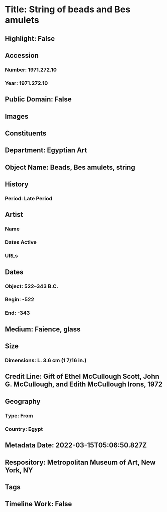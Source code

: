 # Title: String of beads and Bes amulets
## Highlight: False
## Accession
### Number: 1971.272.10
### Year: 1971.272.10
## Public Domain: False
## Images
## Constituents
## Department: Egyptian Art
## Object Name: Beads, Bes amulets, string
## History
### Period: Late Period
## Artist
### Name
### Dates Active
### URLs
## Dates
### Object: 522–343 B.C.
### Begin: -522
### End: -343
## Medium: Faience, glass
## Size
### Dimensions: L. 3.6 cm (1 7/16 in.)
## Credit Line: Gift of Ethel McCullough Scott, John G. McCullough, and Edith McCullough Irons, 1972
## Geography
### Type: From
### Country: Egypt
## Metadata Date: 2022-03-15T05:06:50.827Z
## Respository: Metropolitan Museum of Art, New York, NY
## Tags
## Timeline Work: False